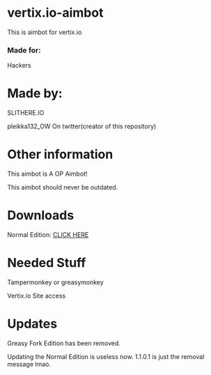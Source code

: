 # vertix.io-aimbot
This is aimbot for vertix.io

### Made for:
Hackers

# Made by:
SLITHERE.IO

pleikka132_OW On twitter(creator of this repository)

# Other information

This aimbot is A OP Aimbot!

This aimbot should never be outdated.

# Downloads

Normal Edition: [CLICK HERE](https://github.com/oofdaooffin/vertix.io-aimbot/raw/master/aimbot.user.js)

# Needed Stuff

Tampermonkey or greasymonkey

Vertix.io Site access

# Updates

Greasy Fork Edition has been removed.

Updating the Normal Edition is useless now. 1.1.0.1 is just the removal message lmao.
